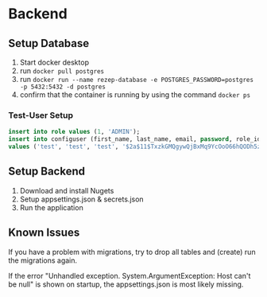 # Backend

## Setup Database

1. Start docker desktop
2. run `docker pull postgres`
3. run `docker run --name rezep-database -e POSTGRES_PASSWORD=postgres -p 5432:5432 -d postgres`
4. confirm that the container is running by using the command `docker ps`

### Test-User Setup

```sql
insert into role values (1, 'ADMIN');
insert into configuser (first_name, last_name, email, password, role_id, refresh_token, token_created, token_expires)
values ('test', 'test', 'test', '$2a$11$TxzkGMQgywQjBxMq9YcOoO66hQODh5zJzIg4npGPDzfpcefvKORD2', 1, 'refresh_token_value', current_timestamp, current_timestamp + interval '7 days');
```

## Setup Backend

1. Download and install Nugets
2. Setup appsettings.json & secrets.json
3. Run the application

## Known Issues

If you have a problem with migrations, try to drop all tables and (create) run the migrations again.

If the error "Unhandled exception. System.ArgumentException: Host can't be null" is shown on startup, the appsettings.json is most likely missing.
